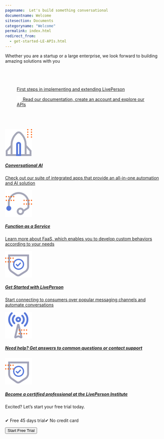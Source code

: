 ```yaml
---
pagename:  Let's build something conversational
documentname: Welcome
sitesection: Documents
categoryname: "Welcome"
permalink: index.html
redirect_from:
  - get-started-LE-APIs.html
---
```

<div class="header-label">
Whether you are a startup or a large enterprise, we look forward to building amazing 
solutions with you
</div>

<div class="card-container">
  <div id="success-stories" class="welcome-card" style="padding:58px 22px 58px 22px;">
    <a href="/first-steps.html">
      <p class="success-stories-header" style="margin-top: 17px;margin-left: 16px;">First steps in implementing and extending LivePerson</p>
      <p class="free-trial-label" style="margin-left: 16px;"> 
      <img class="dots-container" src="img/four-dots-white.svg"/>
      Read our documentation, create an account and explore our APIs</p>
    </a>
  </div>
    <a class="welcome-card" target="_blank" href="/conversational-ai-overview.html"> 
      <img class="container-image" src="img/ic_get_started.svg"/>
      <h5 class="welcome-title">Conversational AI</h5>
      <p class="welcome-content">Check out our suite of integrated apps that provide an all-in-one automation and AI solution</p>
    </a>
    <a class="welcome-card" target="_blank" href="/liveperson-functions-overview.html"> 
      <img class="container-image" src="img/ic_support.svg"/>
      <h5 class="welcome-title">Function as a Service</h5>
      <p class="welcome-content">Learn more about FaaS, which enables you to develop custom behaviors according to your needs</p>
    </a>
   <a class="welcome-card" target="_blank" href="/quick-start-guides.html"> 
      <img class="container-image" src="img/ic_APIs.svg"/>
      <h5 class="welcome-title">Get Started with LivePerson</h5>
      <p class="welcome-content">Start connecting to consumers over popular messaging channels and automate conversations</p>
    </a>
    <a  class="welcome-card" target="_blank" href="https://knowledge.liveperson.com/troubleshooting-how-to-contact-support.html"> 
      <img class="container-image" src="img/ic_news.svg"/>
      <h5 class="welcome-title">Need help? Get answers to common questions or contact support</h5>
    </a>
   <a class="welcome-card" target="_blank" href="https://institute.liveperson.com/"> 
      <img class="container-image" src="img/ic_APIs.svg"/>
      <h5 class="welcome-title">Become a certified professional at the LivePerson Institute</h5>
    </a>
</div>
<div class="free-trial-container">
<div id="free-trial">
    <div id="free-trial-content-container">
      <p class="free-trial-header">Excited? Let’s start your free trial today.</p>
      <div style="display:flex">
        <p class="free-trial-label"> &#10004; Free 45 days trial</p>
        <p class="free-trial-label">&#10004; No credit card</p>
      </div>   
    </div>
    <div id="free-trial-button-welcome">
      <a target="_blank" href="https://developers.liveperson.com/register.html">
        <button class="create-button">Start Free Trial</button>
      </a>
    </div>
</div>
</div>